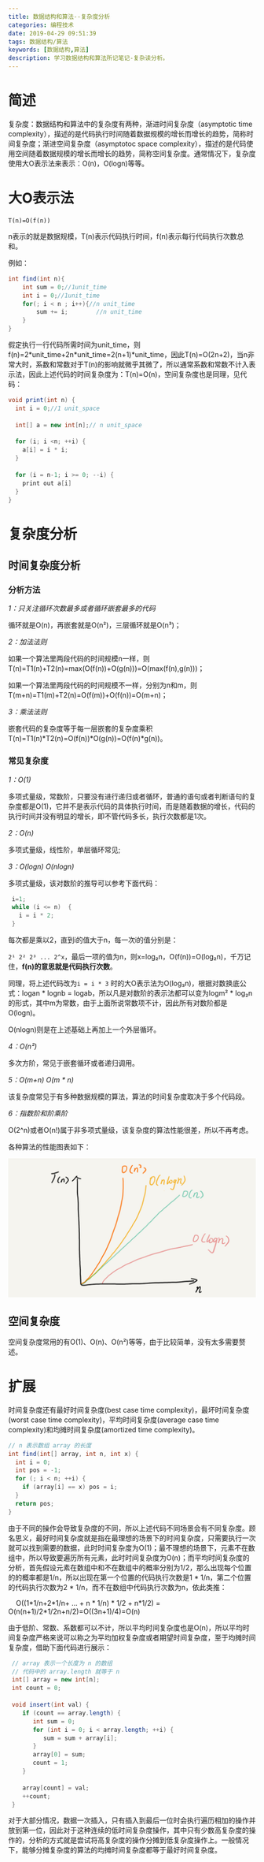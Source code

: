 ```yaml
---
title: 数据结构和算法--复杂度分析
categories: 编程技术
date: 2019-04-29 09:51:39
tags: 数据结构/算法
keywords: [数据结构,算法]
description: 学习数据结构和算法所记笔记-复杂读分析。
---
```


# 简述

复杂度：数据结构和算法中的复杂度有两种，渐进时间复杂度（asymptotic time complexity），描述的是代码执行时间随着数据规模的增长而增长的趋势，简称时间复杂度；渐进空间复杂度（asymptotoc space complexity），描述的是代码使用空间随着数据规模的增长而增长的趋势，简称空间复杂度。通常情况下，复杂度使用大O表示法来表示：O(n)，O(logn)等等。

<!--more-->

# 大O表示法

    T(n)=O(f(n))

n表示的就是数据规模，T(n)表示代码执行时间，f(n)表示每行代码执行次数总和。

例如：

```java
int find(int n){
    int sum = 0;//1unit_time
    int i = 0;//1unit_time
    for(; i < n ; i++){//n unit_time
        sum += i;        //n unit_time
    }
}
```

假定执行一行代码所需时间为unit_time，则f(n)=2\*unit_time+2n\*unit_time=2(n+1)*unit_time，因此T(n)=O(2n+2)，当n非常大时，系数和常数对于T(n)的影响就微乎其微了，所以通常系数和常数不计入表示法，因此上述代码的时间复杂度为：T(n)=O(n)，空间复杂度也是同理，见代码：

```java
void print(int n) {
  int i = 0;//1 unit_space

  int[] a = new int[n];// n unit_space

  for (i; i <n; ++i) {
    a[i] = i * i;
  }

  for (i = n-1; i >= 0; --i) {
    print out a[i]
  }
}
```

# 复杂度分析

## 时间复杂度分析

### 分析方法

*1：只关注循环次数最多或者循环嵌套最多的代码*

循环就是O(n)，再嵌套就是O(n²)，三层循环就是O(n³)；

*2：加法法则*

如果一个算法里两段代码的时间规模n一样，则T(n)=T1(n)+T2(n)=max(O(f(n))+O(g(n)))=O(max(f(n),g(n)))；

如果一个算法里两段代码的时间规模不一样，分别为n和m，则T(m+n)=T1(m)+T2(n)=O(f(m))+O(f(n))=O(m+n)；

*3：乘法法则*

嵌套代码的复杂度等于每一层嵌套的复杂度乘积T(n)=T1(n)\*T2(n)=O(f(n))\*O(g(n))=O(f(n)\*g(n))。

### 常见复杂度

*1：O(1)*

多项式量级，常数阶，只要没有进行递归或者循环，普通的语句或者判断语句的复杂度都是O(1)，它并不是表示代码的具体执行时间，而是随着数据的增长，代码的执行时间并没有明显的增长，即不管代码多长，执行次数都是1次。

*2：O(n)*

多项式量级，线性阶，单层循环常见;

*3：O(logn) O(nlogn)*

多项式量级，该对数阶的推导可以参考下面代码：

```java
 i=1;
 while (i <= n)  {
   i = i * 2;
 }
```

每次都是乘以2，直到i的值大于n，每一次i的值分别是：

`2¹ 2² 2³ ... 2^x`，最后一项的值为n，则x=log₂n，O(f(n))=O(log₂n)，千万记住，**f(n)的意思就是代码执行次数**。

同理，将上述代码改为`i = i * 3` 时的大O表示法为O(log₃n)，根据对数换底公式：logan \* lognb = logab，所以凡是对数阶的表示法都可以变为logm² \* log₂n的形式，其中m为常数，由于上面所说常数项不计，因此所有对数阶都是O(logn)。

O(nlogn)则是在上述基础上再加上一个外层循环。

*4：O(n²)*

多次方阶，常见于嵌套循环或者递归调用。

*5：O(m+n)  O(m * n)*

该复杂度常见于有多种数据规模的算法，算法的时间复杂度取决于多个代码段。

*6：指数阶和阶乘阶*

O(2^n)或者O(n!)属于非多项式量级，该复杂度的算法性能很差，所以不再考虑。

各种算法的性能图表如下：

![数据结构和算法-复杂度分析\497a3f120b7debee07dc0d03984faf04](数据结构和算法-复杂度分析\497a3f120b7debee07dc0d03984faf04.jpg)

## 空间复杂度

空间复杂度常用的有O(1)、O(n)、O(n²)等等，由于比较简单，没有太多需要赘述。

# 扩展

时间复杂度还有最好时间复杂度(best case time complexity)，最坏时间复杂度(worst case time complexity)，平均时间复杂度(average case time complexity)和均摊时间复杂度(amortized time complexity)。

```java
// n 表示数组 array 的长度
int find(int[] array, int n, int x) {
  int i = 0;
  int pos = -1;
  for (; i < n; ++i) {
    if (array[i] == x) pos = i;
  }
  return pos;
}
```

由于不同的操作会导致复杂度的不同，所以上述代码不同场景会有不同复杂度。顾名思义，最好时间复杂度就是指在最理想的场景下的时间复杂度，只需要执行一次就可以找到需要的数据，此时时间复杂度为O(1)；最不理想的场景下，元素不在数组中，所以导致要遍历所有元素，此时时间复杂度为O(n)；而平均时间复杂度的分析，首先假设元素在数组中和不在数组中的概率分别为1/2，那么出现每个位置的的概率都是1/n，所以出现在第一个位置的代码执行次数是1 \* 1/n，第二个位置的代码执行次数为2 \* 1/n，而不在数组中代码执行次数为n，依此类推：

    O((1\*1/n+2\*1/n+ ... + n \* 1/n) \* 1/2 + n\*1/2) = O(n(n+1)/2\*1/2n+n/2)=O((3n+1)/4)=O(n)

由于低阶、常数、系数都可以不计，所以平均时间复杂度也是O(n)，所以平均时间复杂度严格来说可以称之为平均加权复杂度或者期望时间复杂度，至于均摊时间复杂度，借助下面代码进行展示：

```java
 // array 表示一个长度为 n 的数组
 // 代码中的 array.length 就等于 n
 int[] array = new int[n];
 int count = 0;
 
 void insert(int val) {
    if (count == array.length) {
       int sum = 0;
       for (int i = 0; i < array.length; ++i) {
          sum = sum + array[i];
       }
       array[0] = sum;
       count = 1;
    }

    array[count] = val;
    ++count;
 }
```

对于大部分情况，数据一次插入，只有插入到最后一位时会执行遍历相加的操作并放到第一位，因此对于这种连续的低时间复杂度操作，其中只有少数高复杂度的操作的，分析的方式就是尝试将高复杂度的操作分摊到低复杂度操作上。一般情况下，能够分摊复杂度的算法的均摊时间复杂度都等于最好时间复杂度。
